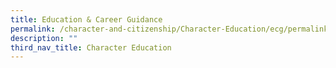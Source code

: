 ```yaml
---
title: Education & Career Guidance
permalink: /character-and-citizenship/Character-Education/ecg/permalink/
description: ""
third_nav_title: Character Education
---
```

